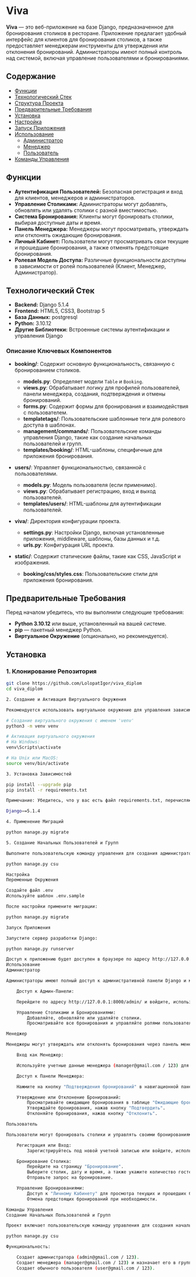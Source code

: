 # Viva

**Viva** — это веб-приложение на базе Django, предназначенное для бронирования столиков в ресторане. Приложение предлагает удобный интерфейс для клиентов для бронирования столиков, 
а также предоставляет менеджерам инструменты для утверждения или отклонения бронирований. Администраторы имеют полный контроль над системой, включая управление пользователями и бронированиями.

## Содержание

- [Функции](#функции)
- [Технологический Стек](#технологический-стек)
- [Структура Проекта](#структура-проекта)
- [Предварительные Требования](#предварительные-требования)
- [Установка](#установка)
- [Настройка](#настройка)
- [Запуск Приложения](#запуск-приложения)
- [Использование](#использование)
  - [Администратор](#администратор)
  - [Менеджер](#менеджер)
  - [Пользователь](#пользователь)
- [Команды Управления](#команды-управления)

## Функции

- **Аутентификация Пользователей:** Безопасная регистрация и вход для клиентов, менеджеров и администраторов.
- **Управление Столиками:** Администраторы могут добавлять, обновлять или удалять столики с разной вместимостью.
- **Система Бронирования:** Клиенты могут бронировать столики, выбирая доступные даты и время.
- **Панель Менеджера:** Менеджеры могут просматривать, утверждать или отклонять ожидающие бронирования.
- **Личный Кабинет:** Пользователи могут просматривать свои текущие и прошедшие бронирования, а также отменять предстоящие бронирования.
- **Ролевая Модель Доступа:** Различные функциональности доступны в зависимости от ролей пользователей (Клиент, Менеджер, Администратор).

## Технологический Стек

- **Backend:** Django 5.1.4
- **Frontend:** HTML5, CSS3, Bootstrap 5
- **База Данных:** postgresql
- **Python:** 3.10.12
- **Другие Библиотеки:** Встроенные системы аутентификации и управления Django


### Описание Ключевых Компонентов

- **booking/**: Содержит основную функциональность, связанную с бронированием столиков.
  - **models.py**: Определяет модели `Table` и `Booking`.
  - **views.py**: Обрабатывает логику для профилей пользователей, панели менеджера, создания, подтверждения и отмены бронирований.
  - **forms.py**: Содержит формы для бронирования и взаимодействия с пользователем.
  - **templatetags/**: Пользовательские шаблонные теги для ролевого доступа в шаблонах.
  - **management/commands/**: Пользовательские команды управления Django, такие как создание начальных пользователей и групп.
  - **templates/booking/**: HTML-шаблоны, специфичные для приложения бронирования.

- **users/**: Управляет функциональностью, связанной с пользователями.
  - **models.py**: Модель пользователя (если применимо).
  - **views.py**: Обрабатывает регистрацию, вход и выход пользователей.
  - **templates/users/**: HTML-шаблоны для аутентификации пользователей.

- **viva/**: Директория конфигурации проекта.
  - **settings.py**: Настройки Django, включая установленные приложения, middleware, шаблоны, базы данных и т.д.
  - **urls.py**: Конфигурация URL проекта.

- **static/**: Содержит статические файлы, такие как CSS, JavaScript и изображения.
  - **booking/css/styles.css**: Пользовательские стили для приложения бронирования.


## Предварительные Требования

Перед началом убедитесь, что вы выполнили следующие требования:

- **Python 3.10.12** или выше, установленный на вашей системе.
- **pip** — пакетный менеджер Python.
- **Виртуальное Окружение** (опционально, но рекомендуется).

## Установка

### 1. Клонирование Репозитория

```bash
git clone https://github.com/LolopatIgor/viva_diplom
cd viva_diplom

2. Создание и Активация Виртуального Окружения

Рекомендуется использовать виртуальное окружение для управления зависимостями.

# Создание виртуального окружения с именем 'venv'
python3 -m venv venv

# Активация виртуального окружения
# На Windows:
venv\Scripts\activate

# На Unix или MacOS:
source venv/bin/activate

3. Установка Зависимостей

pip install --upgrade pip
pip install -r requirements.txt

Примечание: Убедитесь, что у вас есть файл requirements.txt, перечисляющий все необходимые пакеты. Если его нет, создайте его на основе потребностей вашего проекта, например:

Django==5.1.4

4. Применение Миграций

python manage.py migrate

5. Создание Начальных Пользователей и Групп

Выполните пользовательскую команду управления для создания администратора, менеджера и обычного пользователя, а также группы Manager и необходимых прав.

python manage.py csu

Настройка
Переменные Окружения

Создайте файл .env
Используйте шаблон .env.sample

После настройки примените миграции:

python manage.py migrate

Запуск Приложения

Запустите сервер разработки Django:

python manage.py runserver

Доступ к приложению будет доступен в браузере по адресу http://127.0.0.1:8000/.
Использование
Администратор

Администраторы имеют полный доступ к административной панели Django и могут управлять всеми аспектами приложения.

    Доступ к Админ-Панели:

    Перейдите по адресу http://127.0.0.1:8000/admin/ и войдите, используя учетные данные администратора, созданные с помощью команды управления (admin@gmail.com / 123).

    Управление Столиками и Бронированиями:
        Добавляйте, обновляйте или удаляйте столики.
        Просматривайте все бронирования и управляйте ролями пользователей.

Менеджер

Менеджеры могут утверждать или отклонять бронирования через панель менеджера.

    Вход как Менеджер:

    Используйте учетные данные менеджера (manager@gmail.com / 123) для входа.

    Доступ к Панели Менеджера:

    Нажмите на кнопку "Подтверждения бронирований" в навигационной панели или перейдите по адресу http://127.0.0.1:8000/booking/manager/.

    Утверждение или Отклонение Бронирований:
        Просматривайте ожидающие бронирования в таблице "Ожидающие бронирования".
        Утверждайте бронирования, нажав кнопку "Подтвердить".
        Отклоняйте бронирования, нажав кнопку "Отклонить".

Пользователь

Пользователи могут бронировать столики и управлять своими бронированиями.

    Регистрация или Вход:
        Зарегистрируйтесь под новой учетной записью или войдите, используя существующие учетные данные (user@gmail.com / 123).

    Бронирование Столика:
        Перейдите на страницу "Бронирование".
        Выберите столик, дату и время, а также укажите количество гостей.
        Отправьте запрос на бронирование.

    Управление Бронированиями:
        Доступ к "Личному Кабинету" для просмотра текущих и прошедших бронирований.
        Отмена предстоящих бронирований при необходимости.

Команды Управления
Создание Начальных Пользователей и Групп

Проект включает пользовательскую команду управления для создания начальных пользователей и группы Manager.

python manage.py csu

Функциональность:

    Создает администратора (admin@gmail.com / 123).
    Создает менеджера (manager@gmail.com / 123) и назначает его в группу Manager.
    Создает обычного пользователя (user@gmail.com / 123).



